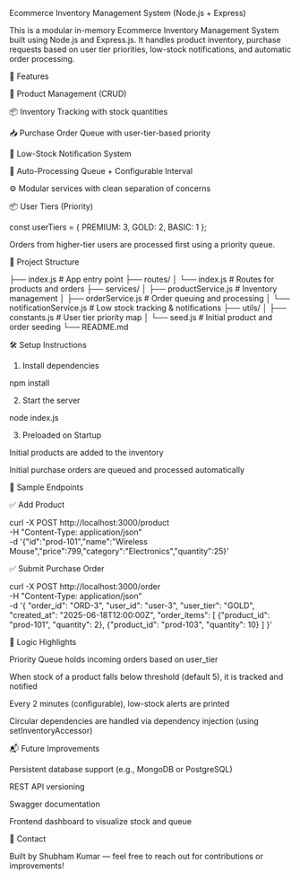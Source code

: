 Ecommerce Inventory Management System (Node.js + Express)

This is a modular in-memory Ecommerce Inventory Management System built using Node.js and Express.js. It handles product inventory, purchase requests based on user tier priorities, low-stock notifications, and automatic order processing.

🚀 Features

🛒 Product Management (CRUD)

📦 Inventory Tracking with stock quantities

📥 Purchase Order Queue with user-tier-based priority

🔔 Low-Stock Notification System

🔄 Auto-Processing Queue + Configurable Interval

⚙️ Modular services with clean separation of concerns

📦 User Tiers (Priority)

const userTiers = {
  PREMIUM: 3,
  GOLD: 2,
  BASIC: 1
};

Orders from higher-tier users are processed first using a priority queue.

📁 Project Structure

├── index.js                  # App entry point
├── routes/
│   └── index.js             # Routes for products and orders
├── services/
│   ├── productService.js    # Inventory management
│   ├── orderService.js      # Order queuing and processing
│   └── notificationService.js # Low stock tracking & notifications
├── utils/
│   ├── constants.js         # User tier priority map
│   └── seed.js              # Initial product and order seeding
└── README.md

🛠️ Setup Instructions

1. Install dependencies

npm install

2. Start the server

node index.js

3. Preloaded on Startup

Initial products are added to the inventory

Initial purchase orders are queued and processed automatically

🔄 Sample Endpoints

✅ Add Product

curl -X POST http://localhost:3000/product \
  -H "Content-Type: application/json" \
  -d '{"id":"prod-101","name":"Wireless Mouse","price":799,"category":"Electronics","quantity":25}'

✅ Submit Purchase Order

curl -X POST http://localhost:3000/order \
  -H "Content-Type: application/json" \
  -d '{
    "order_id": "ORD-3",
    "user_id": "user-3",
    "user_tier": "GOLD",
    "created_at": "2025-06-18T12:00:00Z",
    "order_items": [
      {"product_id": "prod-101", "quantity": 2},
      {"product_id": "prod-103", "quantity": 10}
    ]
  }'

🧠 Logic Highlights

Priority Queue holds incoming orders based on user_tier

When stock of a product falls below threshold (default 5), it is tracked and notified

Every 2 minutes (configurable), low-stock alerts are printed

Circular dependencies are handled via dependency injection (using setInventoryAccessor)

📬 Future Improvements

Persistent database support (e.g., MongoDB or PostgreSQL)

REST API versioning

Swagger documentation

Frontend dashboard to visualize stock and queue

📧 Contact

Built by Shubham Kumar — feel free to reach out for contributions or improvements!

